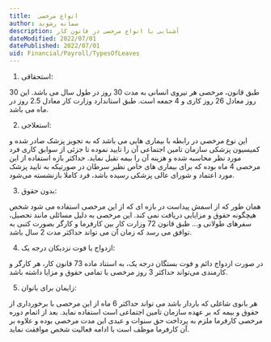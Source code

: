 ```yaml
---
title:  انواع مرخصی
author: سمانه رشوند  
description: آشنایی با انواع مرخصی در قانون کار
dateModified: 2022/07/01  
datePublished: 2022/07/01 
uid: Financial/Payroll/TypesOfLeaves
---
```


1.	استحقاقی: 

طبق قانون، مرخصی هر نیروی انسانی به مدت 30 روز در طول سال می باشد. این 30 روز معادل 26 روز کاری و 4 جمعه است. طبق استاندارد وزارت کار معادل 2.5 روز در ماه می باشد.

2.	استعلاجی:

این نوع مرخصی در رابطه با بیماری هایی می باشد که به تجویز پزشک صادر شده و کمیسیون پزشکی سازمان تامین اجتماعی آن را تایید نموده تا جزئی از سوابق کاری فرد مورد نظر محاسبه شده و هزینه آن را بیمه تقبل نماید. حداکثر بازه استفاده از این مرخصی 4 ماه بوده که برای بیماری های خاص نظیر سرطان در صورتیکه به تایید پزشک مورد اعتماد و شورای عالی پزشکی رسیده باشد، فرد کاملا بازنشسته می‌شود.

3.	بدون حقوق:

همان طور که از اسمش پیداست در بازه ای که از این مرخصی استفاده می شود شخص هیچگونه حقوق و مزایایی دریافت نمی کند. این مرخصی به دلیل مسائلی مانند تحصیل، سفرهای طولانی و... طبق قانون 72 وزارت کار بین کارفرما و کارگر بصورت کتبی به توافق می رسد که زمان آن می تواند حداکثر مدت 2 سال باشد.

4.	ازدواج یا فوت نزدیکان درجه یک:

در صورت ازدواج دائم و فوت بستگان درجه یک، به استناد ماده 73 قانون کار، هر کارگر و کارمندی می‌تواند حداکثر 3 روز مرخصی با تمامی حقوق و مزایا داشته باشد.

5.	زایمان برای بانوان:

هر بانوی شاغلی که باردار باشد می تواند حداکثر 6 ماه از این مرخصی با برخورداری از حقوق و بیمه که بر عهده سازمان تامین اجتماعی است استفاده نماید. بعد از اتمام دوره مرخصی کارفرما ملزم به پرداخت حق سنوات و عیدی این مدت مرخصی بوده و علاوه بر آن کارفرما موظف است با ادامه فعالیت شخص موافقت نماید.
